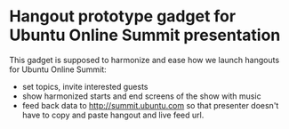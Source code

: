 # Hangout prototype gadget for Ubuntu Online Summit presentation

This gadget is supposed to harmonize and ease how we launch hangouts for Ubuntu Online Summit:
* set topics, invite interested guests
* show harmonized starts and end screens of the show with music
* feed back data to http://summit.ubuntu.com so that presenter doesn't have to copy and paste hangout and live feed url.
